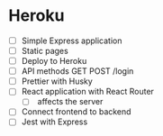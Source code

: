 Heroku
======

* [ ] Simple Express application
* [ ] Static pages
* [ ] Deploy to Heroku
* [ ] API methods GET POST /login
* [ ] Prettier with Husky
* [ ] React application with React Router
  * [ ] <BrowserRouter /> affects the server
* [ ] Connect frontend to backend
* [ ] Jest with Express
